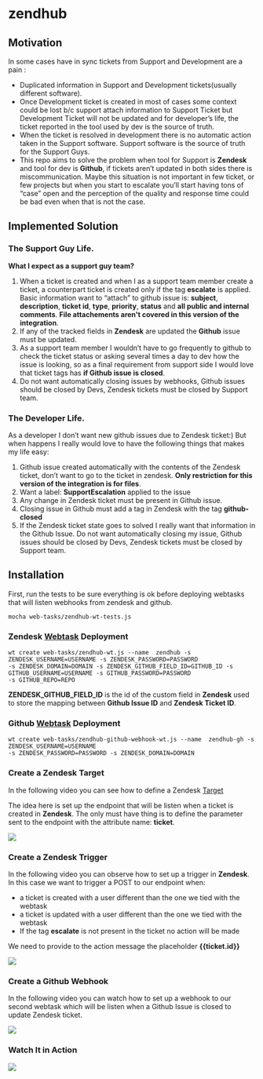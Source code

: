# zendhub

## Motivation

In some cases have in sync tickets from Support and Development are a pain :

* Duplicated information in Support and Development tickets(usually different software).
* Once Development ticket is created in most of cases some context could be lost b/c support attach information to Support Ticket but Development Ticket will not be updated and for developer’s life, the ticket reported in the tool used by dev is the source of truth.
* When the ticket is resolved in development there is no automatic action taken in the Support software. Support software is the source of truth for the Support Guys.
* This repo aims to solve the problem when tool for Support is **Zendesk** and tool for dev is **Github**, if tickets aren’t updated in both sides there is miscommunication. Maybe this situation is not important in few ticket, or few projects but when you start to escalate you’ll start having tons of “case” open and the perception of the quality and response time could be bad even when that is not the case.


## Implemented Solution

### The Support Guy Life.

**What I expect as a support guy team?**
1. When a ticket is created and when I as a support team member create a ticket, a counterpart ticket is created only if the tag **escalate** is applied.
Basic information want to “attach” to github issue is: **subject**, **description**, **ticket id**, **type**, **priority**, **status** and **all public and internal comments**. **File attachements aren't covered in this version of the integration**.
2. If any of the tracked fields in **Zendesk** are updated the **Github** issue must be updated.
3. As a support team member I wouldn’t have to go frequently to github to check the ticket status or asking several times a day to dev how the issue is looking, so as a final requirement from support side I would love that ticket tags has **if Github issue is closed**.
4. Do not want automatically closing issues by webhooks, Github issues should be closed by Devs, Zendesk tickets must be closed by Support team.

### The Developer Life.
As a developer I don’t want new github issues due to Zendesk ticket:) But when happens I really would love to have the following things that makes my life easy:

1. Github issue created automatically with the contents of the Zendesk ticket, don’t want to go to the ticket in zendesk. **Only restriction for this version of the integration is for files**.
2. Want a label: **SupportEscalation** applied to the issue
3. Any change in Zendesk ticket must be present in Github issue.
4. Closing issue in Github must add a tag in Zendesk with the tag **github-closed**
5. If the Zendesk ticket state goes to solved I really want that information in the Github Issue. Do not want automatically closing my issue, Github issues should be closed by Devs, Zendesk tickets must be closed by Support team.



## Installation
First, run the tests to be sure everything is ok before deploying webtasks that will listen webhooks from zendesk and github.
```
mocha web-tasks/zendhub-wt-tests.js
```

### Zendesk [Webtask](http://webtask.io/) Deployment
```
wt create web-tasks/zendhub-wt.js --name  zendhub -s ZENDESK_USERNAME=USERNAME -s ZENDESK_PASSWORD=PASSWORD
-s ZENDESK_DOMAIN=DOMAIN -s ZENDESK_GITHUB_FIELD_ID=GITHUB_ID -s GITHUB_USERNAME=USERNAME -s GITHUB_PASSWORD=PASSWORD
-s GITHUB_REPO=REPO
```

**ZENDESK_GITHUB_FIELD_ID** is the id of the custom field in **Zendesk** used to store the mapping between **Github Issue ID** and **Zendesk Ticket ID**.

### Github [Webtask](http://webtask.io/) Deployment
```
wt create web-tasks/zendhub-github-webhook-wt.js --name  zendhub-gh -s ZENDESK_USERNAME=USERNAME
-s ZENDESK_PASSWORD=PASSWORD -s ZENDESK_DOMAIN=DOMAIN
```

### Create a Zendesk Target
In the following video you can see how to define a Zendesk [Target](https://support.zendesk.com/hc/en-us/articles/203662136-Notifying-external-targets)

The idea here is set up the endpoint that will be listen when a ticket is created in **Zendesk**. The only must have thing is to define the parameter sent to the endpoint with the attribute name: **ticket**.


![](https://dl.dropboxusercontent.com/u/3835331/zendhub-createTarget.gif)

### Create a Zendesk Trigger
In the following video you can observe how to set up a trigger in **Zendesk**. In this case we want to trigger a POST to our endpoint when:
* a ticket is created with a user different than the one we tied with the webtask
* a ticket is updated with a user different than the one we tied with the webtask
* If the tag **escalate** is not present in the ticket no action will be made

We need to provide to the action message the placeholder **{{ticket.id}}**

![](https://dl.dropboxusercontent.com/u/3835331/zendhub-createTrigger.gif)

### Create a Github Webhook
In the following video you can watch how to set up a webhook to our second webtask which will be listen when a Github Issue is closed to update Zendesk ticket.

![](https://dl.dropboxusercontent.com/u/3835331/zendhub-createWebhook.gif)

### Watch It in Action

![](https://dl.dropboxusercontent.com/u/3835331/zendhub-inaction.gif)
